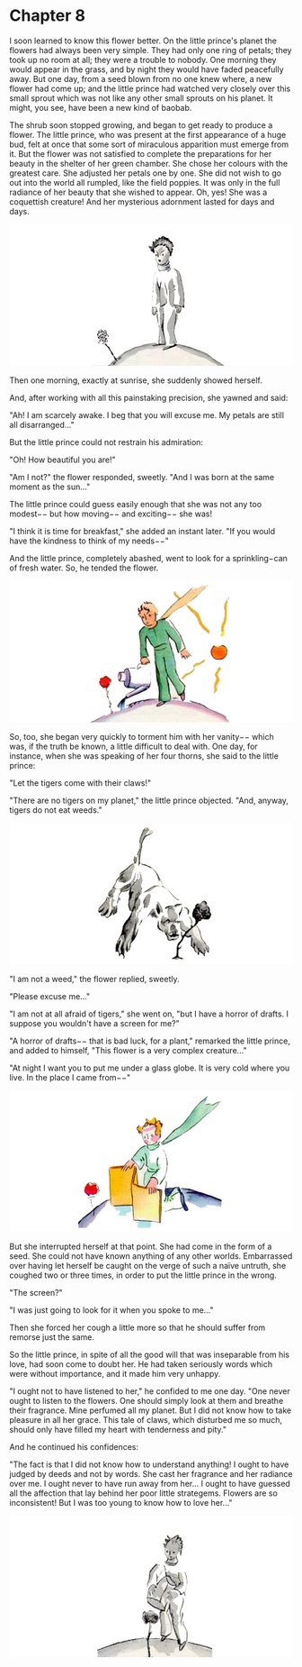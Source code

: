 # Chapter 8

I soon learned to know this flower better. On the little prince's planet the flowers had always been very simple. They had only one ring of petals; they took up no room at all; they were a trouble to nobody. One morning they would appear in the grass, and by night they would have faded peacefully away. But one day, from a seed blown from no one knew where, a new flower had come up; and the little prince had watched very closely over this small sprout which was not like any other small sprouts on his planet. It might, you see, have been a new kind of baobab.

The shrub soon stopped growing, and began to get ready to produce a flower. The little prince, who was present at the first appearance of a huge bud, felt at once that some sort of miraculous apparition must emerge from it. But the flower was not satisfied to complete the preparations for her beauty in the shelter of her green chamber. She chose her colours with the greatest care. She adjusted her petals one by one. She did not wish to go out into the world all rumpled, like the field poppies. It was only in the full radiance of her beauty that she wished to appear. Oh, yes! She was a coquettish creature! And her mysterious adornment lasted for days and days.

![Image 8-1](assets/8-1.jpg)

Then one morning, exactly at sunrise, she suddenly showed herself.

And, after working with all this painstaking precision, she yawned and said:

"Ah! I am scarcely awake. I beg that you will excuse me. My petals are still all disarranged..."

But the little prince could not restrain his admiration:

"Oh! How beautiful you are!"

"Am I not?" the flower responded, sweetly. "And I was born at the same moment as the sun..."

The little prince could guess easily enough that she was not any too modest−− but how moving−− and exciting−− she was!

"I think it is time for breakfast," she added an instant later. "If you would have the kindness to think of my needs−−"

And the little prince, completely abashed, went to look for a sprinkling−can of fresh water. So, he tended the flower.

![Image 8-2](assets/8-2.jpg)

So, too, she began very quickly to torment him with her vanity−− which was, if the truth be known, a little difficult to deal with. One day, for instance, when she was speaking of her four thorns, she said to the little prince:

"Let the tigers come with their claws!"

"There are no tigers on my planet," the little prince objected. "And, anyway, tigers do not eat weeds."

![Image 8-3](assets/8-3.jpg)

"I am not a weed," the flower replied, sweetly.

"Please excuse me..."

"I am not at all afraid of tigers," she went on, "but I have a horror of drafts. I suppose you wouldn't have a screen for me?"

"A horror of drafts−− that is bad luck, for a plant," remarked the little prince, and added to himself, "This flower is a very complex creature..."

"At night I want you to put me under a glass globe. It is very cold where you live. In the place I came from−−"

![Image 8-4](assets/8-4.jpg)

But she interrupted herself at that point. She had come in the form of a seed. She could not have known anything of any other worlds. Embarrassed over having let herself be caught on the verge of such a naïve untruth, she coughed two or three times, in order to put the little prince in the wrong.

"The screen?"

"I was just going to look for it when you spoke to me..."

Then she forced her cough a little more so that he should suffer from remorse just the same.

So the little prince, in spite of all the good will that was inseparable from his love, had soon come to doubt her. He had taken seriously words which were without importance, and it made him very unhappy.

"I ought not to have listened to her," he confided to me one day. "One never ought to listen to the flowers. One should simply look at them and breathe their fragrance. Mine perfumed all my planet. But I did not know how to take pleasure in all her grace. This tale of claws, which disturbed me so much, should only have filled my heart with tenderness and pity."

And he continued his confidences:

"The fact is that I did not know how to understand anything! I ought to have judged by deeds and not by words. She cast her fragrance and her radiance over me. I ought never to have run away from her... I ought to have guessed all the affection that lay behind her poor little strategems. Flowers are so inconsistent! But I was too young to know how to love her..."


![Image 8-5](assets/8-5.jpg)
